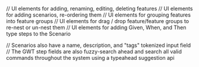 // UI elements for adding, renaming, editing, deleting features
// UI elements for adding scenarios, re-ordering them
// UI elements for grouping features into feature groups
// UI elements for drag / drop feature/feature groups to re-nest or un-nest them
// UI elements for adding Given, When, and Then type steps to the Scenario

// Scenarios also have a name, description, and "tags" tokenized input field
// The GWT step fields are also fuzzy-search ahead and search all valid commands throughout the system using a typeahead suggestion api